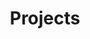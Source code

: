 ---
# Required
title: Projects
url: /projects
type: project
image: "projects.svg"
layout: subsection
weight: 4
---